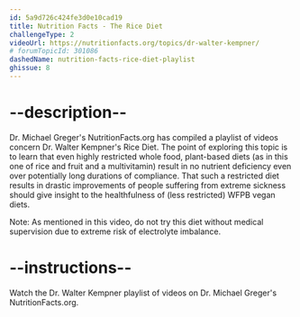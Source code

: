 ```yaml
---
id: 5a9d726c424fe3d0e10cad19
title: Nutrition Facts - The Rice Diet
challengeType: 2
videoUrl: https://nutritionfacts.org/topics/dr-walter-kempner/
# forumTopicId: 301086
dashedName: nutrition-facts-rice-diet-playlist
ghissue: 8
---
```


# --description--

Dr. Michael Greger's NutritionFacts.org has compiled a playlist of videos concern Dr. Walter Kempner's Rice Diet. The point of exploring this topic is to learn that even highly restricted whole food, plant-based diets (as in this one of rice and fruit and a multivitamin) result in no nutrient deficiency even over potentially long durations of compliance. That such a restricted diet results in drastic improvements of people suffering from extreme sickness should give insight to the healthfulness of (less restricted) WFPB vegan diets.

Note: As mentioned in this video, do not try this diet without medical supervision due to extreme risk of electrolyte imbalance.


# --instructions--

Watch the Dr. Walter Kempner playlist of videos on Dr. Michael Greger's NutritionFacts.org.



